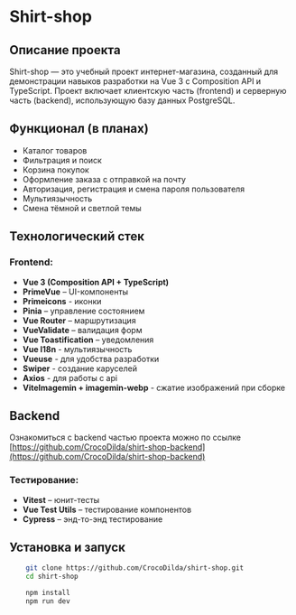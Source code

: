 # Shirt-shop

## Описание проекта

Shirt-shop — это учебный проект интернет-магазина, созданный для демонстрации навыков разработки на Vue 3 с Composition API и TypeScript. Проект включает клиентскую часть (frontend) и серверную часть (backend), использующую базу данных PostgreSQL.

## Функционал (в планах)

- Каталог товаров
- Фильтрация и поиск
- Корзина покупок
- Оформление заказа с отправкой на почту
- Авторизация, регистрация и смена пароля пользователя
- Мультиязычность
- Смена тёмной и светлой темы

## Технологический стек

### Frontend:

- **Vue 3 (Composition API + TypeScript)**
- **PrimeVue** – UI-компоненты
- **Primeicons** - иконки
- **Pinia** – управление состоянием
- **Vue Router** – маршрутизация
- **VueValidate** – валидация форм
- **Vue Toastification** – уведомления
- **Vue I18n** - мультиязычность
- **Vueuse** - для удобства разработки
- **Swiper** - создание каруселей
- **Axios** - для работы с api
- **ViteImagemin + imagemin-webp** - сжатие изображений при сборке

## Backend

Ознакомиться с backend частью проекта можно по ссылке [https://github.com/CrocoDilda/shirt-shop-backend](https://github.com/CrocoDilda/shirt-shop-backend)

### Тестирование:

- **Vitest** – юнит-тесты
- **Vue Test Utils** – тестирование компонентов
- **Cypress** – энд-то-энд тестирование

## Установка и запуск

```bash
	git clone https://github.com/CrocoDilda/shirt-shop.git
	cd shirt-shop

	npm install
	npm run dev
```
